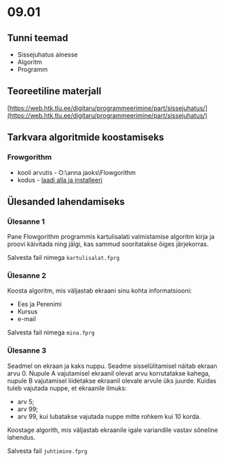 # 09.01
## Tunni teemad
* Sissejuhatus ainesse
* Algoritm
* Programm
## Teoreetiline materjall
[https://web.htk.tlu.ee/digitaru/programmeerimine/part/sissejuhatus/](https://web.htk.tlu.ee/digitaru/programmeerimine/part/sissejuhatus/)
## Tarkvara algoritmide koostamiseks
### Frowgorithm
* kooli arvutis - O:\anna jaoks\Flowgorithm
* kodus - [laadi alla ja installeeri](http://www.flowgorithm.org/)
## Ülesanded lahendamiseks
### Ülesanne 1
Pane Flowgorithm programmis kartulisalati valmistamise algoritm kirja ja proovi käivitada ning jälgi, kas sammud sooritatakse õiges järjekorras.

Salvesta fail nimega `kartulisalat.fprg`
### Ülesanne 2
Koosta algoritm, mis väljastab ekraani sinu kohta informatsiooni:
 * Ees ja Perenimi
 * Kursus
 * e-mail

Salvesta fail nimega `mina.fprg`
### Ülesanne 3
Seadmel on ekraan ja kaks nuppu. Seadme sisselülitamisel näitab ekraan arvu 0. Nupule A vajutamisel ekraanil olevat arvu korrutatakse kahega, nupule B vajutamisel liidetakse ekraanil olevale arvule üks juurde. Kuidas tuleb vajutada nuppe, et ekraanile ilmuks:

   * arv 5;
   * arv 99;
   * arv 99, kui lubatakse vajutada nuppe mitte rohkem kui 10 korda.

Koostage algorith, mis väljastab ekraanile igale variandile vastav sõneline lahendus. 

Salvesta fail `juhtimine.fprg`